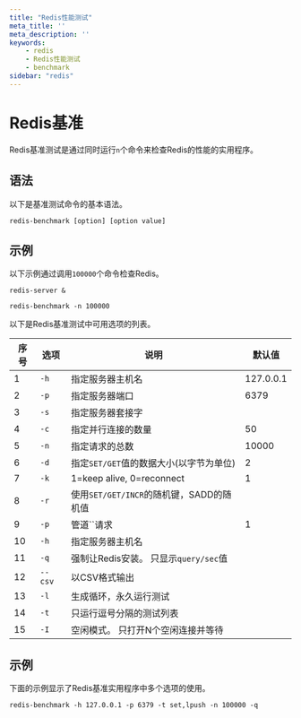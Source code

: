 ```yaml
---
title: "Redis性能测试"
meta_title: ''
meta_description: ''
keywords: 
    - redis
    - Redis性能测试
    - benchmark
sidebar: "redis"
---
```

# Redis基准 			

Redis基准测试是通过同时运行`n`个命令来检查Redis的性能的实用程序。

## 语法

以下是基准测试命令的基本语法。

```
redis-benchmark [option] [option value]
```

## 示例

以下示例通过调用`100000`个命令检查Redis。

```
redis-server &
```

```shell
redis-benchmark -n 100000  
```

以下是Redis基准测试中可用选项的列表。

| 序号 | 选项    | 说明                                     | 默认值    |
| ---- | ------- | ---------------------------------------- | --------- |
| 1    | `-h`    | 指定服务器主机名                         | 127.0.0.1 |
| 2    | `-p`    | 指定服务器端口                           | 6379      |
| 3    | `-s`    | 指定服务器套接字                         |           |
| 4    | `-c`    | 指定并行连接的数量                       | 50        |
| 5    | `-n`    | 指定请求的总数                           | 10000     |
| 6    | `-d`    | 指定`SET/GET`值的数据大小(以字节为单位)  | 2         |
| 7    | `-k`    | 1=keep alive, 0=reconnect                | 1         |
| 8    | `-r`    | 使用`SET/GET/INCR`的随机键，SADD的随机值 |           |
| 9    | `-p`    | 管道``请求                               | 1         |
| 10   | `-h`    | 指定服务器主机名                         |           |
| 11   | `-q`    | 强制让Redis安装。 只显示`query/sec`值    |           |
| 12   | `--csv` | 以CSV格式输出                            |           |
| 13   | `-l`    | 生成循环，永久运行测试                   |           |
| 14   | `-t`    | 只运行逗号分隔的测试列表                 |           |
| 15   | `-I`    | 空闲模式。 只打开N个空闲连接并等待       |           |

## 示例

下面的示例显示了Redis基准实用程序中多个选项的使用。

```shell
redis-benchmark -h 127.0.0.1 -p 6379 -t set,lpush -n 100000 -q  
```
<code class=backend-type backend-type=free></code>
